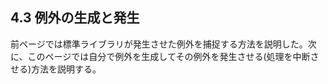 ## 4.3 例外の生成と発生

前ページでは標準ライブラリが発生させた例外を捕捉する方法を説明した。次に、このページでは自分で例外を生成してその例外を発生させる(処理を中断させる)方法を説明する。



```ruby
```
